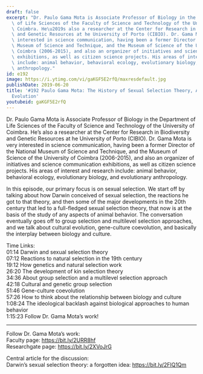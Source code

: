```yaml
---
draft: false
excerpt: "Dr. Paulo Gama Mota is Associate Professor of Biology in the Department\
  \ of Life Sciences of the Faculty of Science and Technology of the University of\
  \ Coimbra. He\u2019s also a researcher at the Center for Research in Biodiversity\
  \ and Genetic Resources at he University of Porto (CIBIO). Dr. Gama Mota is very\
  \ interested in science communication, having been a former Director of the National\
  \ Museum of Science and Technique, and the Museum of Science of the University of\
  \ Coimbra (2006-2015), and also an organizer of initiatives and science communication\
  \ exhibitions, as well as citizen science projects. His areas of interest and research\
  \ include: animal behavior, behavioral ecology, evolutionary biology, and evolutionary\
  \ anthropology."
id: e192
image: https://i.ytimg.com/vi/gaKGF5E2rfQ/maxresdefault.jpg
publishDate: 2019-06-20
title: '#192 Paulo Gama Mota: The History of Sexual Selection Theory, And Cultural
  Evolution'
youtubeid: gaKGF5E2rfQ
---
```

Dr. Paulo Gama Mota is Associate Professor of Biology in the Department of Life Sciences of the Faculty of Science and Technology of the University of Coimbra. He’s also a researcher at the Center for Research in Biodiversity and Genetic Resources at he University of Porto (CIBIO). Dr. Gama Mota is very interested in science communication, having been a former Director of the National Museum of Science and Technique, and the Museum of Science of the University of Coimbra (2006-2015), and also an organizer of initiatives and science communication exhibitions, as well as citizen science projects. His areas of interest and research include: animal behavior, behavioral ecology, evolutionary biology, and evolutionary anthropology.

In this episode, our primary focus is on sexual selection. We start off by talking about how Darwin conceived of sexual selection, the reactions he got to that theory, and then some of the major developments in the 20th century that led to a full-fledged sexual selection theory, that now is at the basis of the study of any aspects of animal behavior. The conversation eventually goes off to group selection and multilevel selection approaches, and we talk about cultural evolution, gene-culture coevolution, and basically the interplay between biology and culture.

Time Links:  
01:14  Darwin and sexual selection theory  
07:12  Reactions to natural selection in the 19th century                                             
19:12  How genetics and natural selection work                                              
26:20  The development of kin selection theory                                                  
34:36  About group selection and a multilevel selection approach                                         
42:18  Cultural and genetic group selection                                    
51:46  Gene-culture coevolution                        
57:26  How to think about the relationship between biology and culture                 
1:08:24  The ideological backlash against biological approaches to human behavior         
1:15:23  Follow Dr. Gama Mota’s work!

---

Follow Dr. Gama Mota’s work:  
Faculty page: https://bit.ly/2URR8hf  
Researchgate page: https://bit.ly/2XVoJrG

Central article for the discussion:  
Darwin’s sexual selection theory: a forgotten idea: https://bit.ly/2FlQ1Qm
